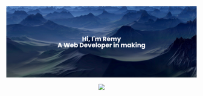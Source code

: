 <!-- 
[![Anurag's GitHub stats](https://github-readme-stats.vercel.app/api?username=Ox1zen&count_private=true&hide=stars,prs,issues,contribs&show_icons=true&theme=prussian)](https://github.com/anuraghazra/github-readme-stats) -->
<img src="./images/banner.png" />
<p align="center">
<picture>
<source 
  srcset="https://github-readme-stats.vercel.app/api?username=Ox1zen&count_private=true&hide=stars,prs,contribs&show_icons=true&theme=prussian"
  media="(prefers-color-scheme: dark)"
/>
<source
  srcset="https://github-readme-stats.vercel.app/api?username=Ox1zen&show_icons=true&theme=default"
  media="(prefers-color-scheme: light), (prefers-color-scheme: no-preference)" 
/>
<img src="https://github-readme-stats.vercel.app/api?username=Ox1zen&count_private=true&hide=stars,prs,contribs&show_icons=true&theme=prussian" />
</picture>
</p align="center">

